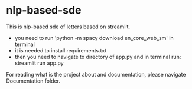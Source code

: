 # nlp-based-sde
 This is nlp-based sde of letters based on streamlit.
 - you need to run 'python -m spacy download en_core_web_sm' in terminal
 - it is needed to install requirements.txt
 - then you need to navigate to directory of app.py and in terminal run: streamlit run app.py

For reading what is the project about and documentation, please navigate Documentation folder. 
